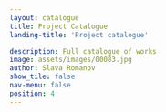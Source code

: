```yaml
---
layout: catalogue
title: Project Catalogue
landing-title: 'Project catalogue'

description: Full catalogue of works 
image: assets/images/00083.jpg
author: Slava Romanov
show_tile: false
nav-menu: false
position: 4
---
```


